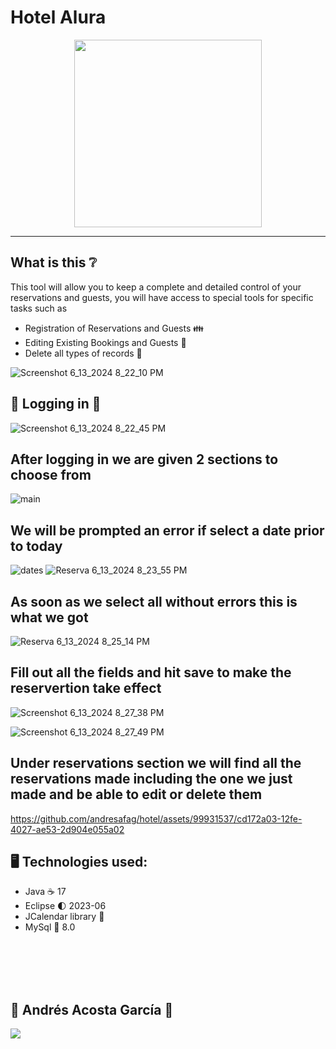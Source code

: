 # Hotel Alura

<p align="center" >
     <img width="300" heigth="300" src="https://user-images.githubusercontent.com/91544872/189419040-c093db78-c970-4960-8aca-ffcc11f7ffaf.png">
</p>

---

## What is this :grey_question:

This tool will allow you to keep a complete and detailed control of your reservations and guests, you will have access to special tools for specific tasks such as
- Registration of Reservations and Guests :family:
- Editing Existing Bookings and Guests :couple_with_heart:
- Delete all types of records :notebook:






![Screenshot 6_13_2024 8_22_10 PM](https://github.com/andresafag/hotel/assets/99931537/cabb66ee-d600-4192-a7cd-4bd031201b48)

## :door: Logging in  :door:

![Screenshot 6_13_2024 8_22_45 PM](https://github.com/andresafag/hotel/assets/99931537/cd72f16b-0518-4197-a55f-7e3c0aae97fe)

## After logging in we are given 2 sections to choose from


![main](https://github.com/andresafag/hotel/assets/99931537/a976a771-8388-4a0c-af2a-8323f5fa49ed)

## We will be prompted an error if select a date prior to today


![dates](https://github.com/andresafag/hotel/assets/99931537/d7bdef3f-b8dd-455d-8980-308eafd14a8d)
![Reserva 6_13_2024 8_23_55 PM](https://github.com/andresafag/hotel/assets/99931537/291975bc-92e3-42ee-a314-52ed75c97292)

## As soon as we select all without errors this is what we got

![Reserva 6_13_2024 8_25_14 PM](https://github.com/andresafag/hotel/assets/99931537/73fe53b1-e119-4545-90fa-662c6b380718)

## Fill out all the fields and hit save to make the reservertion take effect 

![Screenshot 6_13_2024 8_27_38 PM](https://github.com/andresafag/hotel/assets/99931537/e48ba75c-6940-4720-8316-d61f583f4588)

![Screenshot 6_13_2024 8_27_49 PM](https://github.com/andresafag/hotel/assets/99931537/5c535ee5-7bdf-4dfa-97ff-f0c90d4ca4a2)


## Under reservations section we will find all the reservations made including the one we just made and be able to edit or delete them 

https://github.com/andresafag/hotel/assets/99931537/cd172a03-12fe-4027-ae53-2d904e055a02



## 🖥️ Technologies used:

- Java :coffee: 17
- Eclipse :first_quarter_moon: 2023-06
- JCalendar library :calendar:
- MySql :dolphin: 8.0

</br>
</br>
</br>
</br>


##  :man: <strong>Andrés Acosta García</strong> :construction_worker: </br>
<a href="https://www.linkedin.com/in/andrés-acosta-203923238" target="_blank">
<img src="https://img.shields.io/badge/-LinkedIn-%230077B5?style=for-the-badge&logo=linkedin&logoColor=white" target="_blank"></a>
